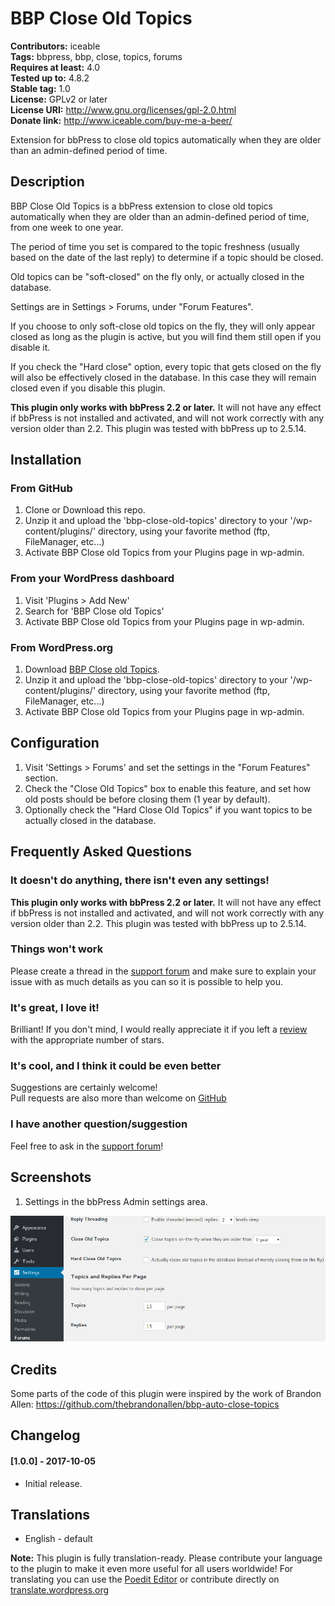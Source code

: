 # BBP Close Old Topics
**Contributors:** iceable  
**Tags:** bbpress, bbp, close, topics, forums  
**Requires at least:** 4.0  
**Tested up to:** 4.8.2  
**Stable tag:** 1.0  
**License:** GPLv2 or later  
**License URI:** http://www.gnu.org/licenses/gpl-2.0.html  
**Donate link:** http://www.iceable.com/buy-me-a-beer/

Extension for bbPress to close old topics automatically when they are older than an admin-defined period of time.

## Description

BBP Close Old Topics is a bbPress extension to close old topics automatically when they are older than an admin-defined period of time, from one week to one year.

The period of time you set is compared to the topic freshness (usually based on the date of the last reply) to determine if a topic should be closed.

Old topics can be "soft-closed" on the fly only, or actually closed in the database.

Settings are in Settings > Forums, under "Forum Features".

If you choose to only soft-close old topics on the fly, they will only appear closed as long as the plugin is active, but you will find them still open if you disable it.

If you check the "Hard close" option, every topic that gets closed on the fly will also be effectively closed in the database. In this case they will remain closed even if you disable this plugin.

__This plugin only works with bbPress 2.2 or later.__ It will not have any effect if bbPress is not installed and activated, and will  not work correctly with any version older than 2.2. This plugin was tested with bbPress up to 2.5.14.

## Installation

### From GitHub

1. Clone or Download this repo.
2. Unzip it and upload the 'bbp-close-old-topics' directory to your '/wp-content/plugins/' directory, using your favorite method (ftp, FileManager, etc...)
3. Activate BBP Close old Topics from your Plugins page in wp-admin.

### From your WordPress dashboard

1. Visit 'Plugins > Add New'
2. Search for 'BBP Close old Topics'
3. Activate BBP Close old Topics from your Plugins page in wp-admin.

### From WordPress.org

1. Download [BBP Close old Topics](https://wordpress.org/plugins/bbp-close-old-topics/).
2. Unzip it and upload the 'bbp-close-old-topics' directory to your '/wp-content/plugins/' directory, using your favorite method (ftp, FileManager, etc...)
3. Activate BBP Close old Topics from your Plugins page in wp-admin.

## Configuration

1. Visit 'Settings > Forums' and set the settings in the "Forum Features" section.
2. Check the "Close Old Topics" box to enable this feature, and set how old posts should be before closing them (1 year by default).
3. Optionally check the "Hard Close Old Topics" if you want topics to be actually closed in the database.

## Frequently Asked Questions

### It doesn't do anything, there isn't even any settings!

__This plugin only works with bbPress 2.2 or later.__ It will not have any effect if bbPress is not installed and activated, and will  not work correctly with any version older than 2.2. This plugin was tested with bbPress up to 2.5.14.

### Things won't work

Please create a thread in the [support forum](https://wordpress.org/support/plugin/bbp-close-old-topics) and make sure to explain your issue with as much details as you can so it is possible to help you.

### It's great, I love it!

Brilliant! If you don't mind, I would really appreciate it if you left a [review](https://wordpress.org/support/plugin/bbp-close-old-topics/reviews/) with the appropriate number of stars.

### It's cool, and I think it could be even better

Suggestions are certainly welcome!  
Pull requests are also more than welcome on [GitHub](https://github.com/iceablemedia/BBP-Close-Old-Topics)

### I have another question/suggestion

Feel free to ask in the [support forum](https://wordpress.org/support/plugin/bbp-close-old-topics)!

## Screenshots

1. Settings in the bbPress Admin settings area.

![Settings in the bbPress Admin settings area.](screenshot-1.png)

## Credits

Some parts of the code of this plugin were inspired by the work of Brandon Allen: https://github.com/thebrandonallen/bbp-auto-close-topics

## Changelog

#### [1.0.0] - 2017-10-05
* Initial release.

## Translations

* English - default

__Note:__ This plugin is fully translation-ready. Please contribute your language to the plugin to make it even more useful for all users worldwide! For translating you can use the [Poedit Editor](http://www.poedit.net/) or contribute directly on [translate.wordpress.org](https://translate.wordpress.org/projects/wp-plugins/bbp-close-old-topics)
